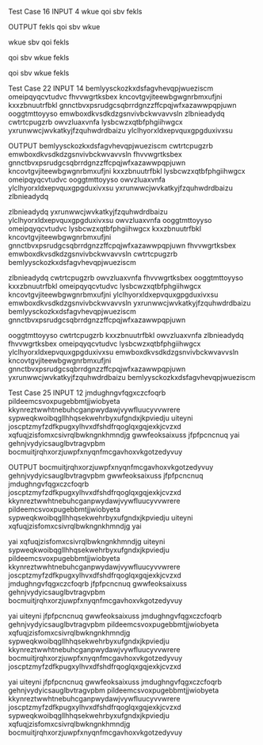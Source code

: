 Test Case 16
INPUT
4
wkue
qoi
sbv
fekls

OUTPUT
fekls
qoi
sbv
wkue

wkue
sbv
qoi
fekls

qoi
sbv
wkue
fekls

qoi
sbv
wkue
fekls

Test Case 22
INPUT
14
bemlyysckozkxdsfagvhevqpjwueziscm
omeipqyqcvtudvc
fhvvwgrtksbex
kncovtgvjiteewbgwgnrbmxufjni
kxxzbnuutrfbkl
gnnctbvxpsrudgcsqbrrdgnzzffcpqjwfxazawwpqpjuwn
ooggtmttoyyso
emwboxdkvsdkdzgsnvivbckwvavvsln
zlbnieadydq
cwtrtcpugzrb
owvzluaxvnfa
lysbcwzxqtbfphgiihwgcx
yxrunwwcjwvkatkyjfzquhwdrdbaizu
ylclhyorxldxepvquxgpgduxivxsu

OUTPUT
bemlyysckozkxdsfagvhevqpjwueziscm
cwtrtcpugzrb
emwboxdkvsdkdzgsnvivbckwvavvsln
fhvvwgrtksbex
gnnctbvxpsrudgcsqbrrdgnzzffcpqjwfxazawwpqpjuwn
kncovtgvjiteewbgwgnrbmxufjni
kxxzbnuutrfbkl
lysbcwzxqtbfphgiihwgcx
omeipqyqcvtudvc
ooggtmttoyyso
owvzluaxvnfa
ylclhyorxldxepvquxgpgduxivxsu
yxrunwwcjwvkatkyjfzquhwdrdbaizu
zlbnieadydq

zlbnieadydq
yxrunwwcjwvkatkyjfzquhwdrdbaizu
ylclhyorxldxepvquxgpgduxivxsu
owvzluaxvnfa
ooggtmttoyyso
omeipqyqcvtudvc
lysbcwzxqtbfphgiihwgcx
kxxzbnuutrfbkl
kncovtgvjiteewbgwgnrbmxufjni
gnnctbvxpsrudgcsqbrrdgnzzffcpqjwfxazawwpqpjuwn
fhvvwgrtksbex
emwboxdkvsdkdzgsnvivbckwvavvsln
cwtrtcpugzrb
bemlyysckozkxdsfagvhevqpjwueziscm

zlbnieadydq
cwtrtcpugzrb
owvzluaxvnfa
fhvvwgrtksbex
ooggtmttoyyso
kxxzbnuutrfbkl
omeipqyqcvtudvc
lysbcwzxqtbfphgiihwgcx
kncovtgvjiteewbgwgnrbmxufjni
ylclhyorxldxepvquxgpgduxivxsu
emwboxdkvsdkdzgsnvivbckwvavvsln
yxrunwwcjwvkatkyjfzquhwdrdbaizu
bemlyysckozkxdsfagvhevqpjwueziscm
gnnctbvxpsrudgcsqbrrdgnzzffcpqjwfxazawwpqpjuwn

ooggtmttoyyso
cwtrtcpugzrb
kxxzbnuutrfbkl
owvzluaxvnfa
zlbnieadydq
fhvvwgrtksbex
omeipqyqcvtudvc
lysbcwzxqtbfphgiihwgcx
ylclhyorxldxepvquxgpgduxivxsu
emwboxdkvsdkdzgsnvivbckwvavvsln
kncovtgvjiteewbgwgnrbmxufjni
gnnctbvxpsrudgcsqbrrdgnzzffcpqjwfxazawwpqpjuwn
yxrunwwcjwvkatkyjfzquhwdrdbaizu
bemlyysckozkxdsfagvhevqpjwueziscm


Test Case 25
INPUT
12
jmdughngvfqgxczcfoqrb
pildeemcsvoxpugebbmtjjwiobyeta
kkynreztwwhtnebuhcganpwydawjvywfluucyvvwrere
sypweqkwoibqgllhhqsekwehrbyxufgndxjkpviedju
uiteyni
joscptzmyfzdfkpugxylhvxdfshdfrqoglqxgqjexkjcvzxd
xqfuqjzisfomxcsivrqlbwkngnkhmndjg
gwwfeoksaixuss
jfpfpcncnuq
yai
gehnjvydyicsauglbvtragvpbm
bocmuitjrqhxorzjuwpfxnyqnfmcgavhoxvkgotzedyvuy

OUTPUT
bocmuitjrqhxorzjuwpfxnyqnfmcgavhoxvkgotzedyvuy
gehnjvydyicsauglbvtragvpbm
gwwfeoksaixuss
jfpfpcncnuq
jmdughngvfqgxczcfoqrb
joscptzmyfzdfkpugxylhvxdfshdfrqoglqxgqjexkjcvzxd
kkynreztwwhtnebuhcganpwydawjvywfluucyvvwrere
pildeemcsvoxpugebbmtjjwiobyeta
sypweqkwoibqgllhhqsekwehrbyxufgndxjkpviedju
uiteyni
xqfuqjzisfomxcsivrqlbwkngnkhmndjg
yai

yai
xqfuqjzisfomxcsivrqlbwkngnkhmndjg
uiteyni
sypweqkwoibqgllhhqsekwehrbyxufgndxjkpviedju
pildeemcsvoxpugebbmtjjwiobyeta
kkynreztwwhtnebuhcganpwydawjvywfluucyvvwrere
joscptzmyfzdfkpugxylhvxdfshdfrqoglqxgqjexkjcvzxd
jmdughngvfqgxczcfoqrb
jfpfpcncnuq
gwwfeoksaixuss
gehnjvydyicsauglbvtragvpbm
bocmuitjrqhxorzjuwpfxnyqnfmcgavhoxvkgotzedyvuy

yai
uiteyni
jfpfpcncnuq
gwwfeoksaixuss
jmdughngvfqgxczcfoqrb
gehnjvydyicsauglbvtragvpbm
pildeemcsvoxpugebbmtjjwiobyeta
xqfuqjzisfomxcsivrqlbwkngnkhmndjg
sypweqkwoibqgllhhqsekwehrbyxufgndxjkpviedju
kkynreztwwhtnebuhcganpwydawjvywfluucyvvwrere
bocmuitjrqhxorzjuwpfxnyqnfmcgavhoxvkgotzedyvuy
joscptzmyfzdfkpugxylhvxdfshdfrqoglqxgqjexkjcvzxd

yai
uiteyni
jfpfpcncnuq
gwwfeoksaixuss
jmdughngvfqgxczcfoqrb
gehnjvydyicsauglbvtragvpbm
pildeemcsvoxpugebbmtjjwiobyeta
kkynreztwwhtnebuhcganpwydawjvywfluucyvvwrere
joscptzmyfzdfkpugxylhvxdfshdfrqoglqxgqjexkjcvzxd
sypweqkwoibqgllhhqsekwehrbyxufgndxjkpviedju
xqfuqjzisfomxcsivrqlbwkngnkhmndjg
bocmuitjrqhxorzjuwpfxnyqnfmcgavhoxvkgotzedyvuy
